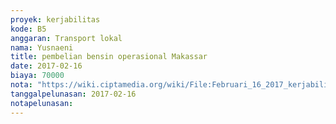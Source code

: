 ```yaml
---
proyek: kerjabilitas
kode: B5
anggaran: Transport lokal
nama: Yusnaeni
title: pembelian bensin operasional Makassar
date: 2017-02-16
biaya: 70000
nota: "https://wiki.ciptamedia.org/wiki/File:Februari_16_2017_kerjabilitas_B5_bensin_neni.jpg"
tanggalpelunasan: 2017-02-16
notapelunasan:
---
```

